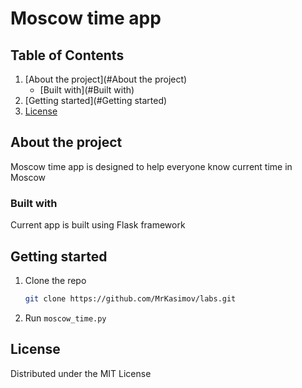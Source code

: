 # Moscow time app

## Table of Contents
1. [About the project](#About the project)
   - [Built with](#Built with)
2. [Getting started](#Getting started)
3. [License](#License)

## About the project
Moscow time app is designed to help everyone know current time in Moscow

### Built with
Current app is built using Flask framework

## Getting started
1. Clone the repo
    ```sh
   git clone https://github.com/MrKasimov/labs.git
   ```
2. Run `moscow_time.py`

## License
Distributed under the MIT License